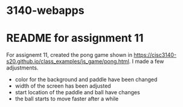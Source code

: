 # 3140-webapps

# README for assignment 11

For assignemt 11,  created the pong game shown in https://cisc3140-s20.github.io/class_examples/js_game/pong.html. I made a few adjustments. 
  - color for the background and paddle have been changed
  - width of the screen has been adjusted 
  - start location of the paddle and ball have changes 
  - the ball starts to move faster after a while 
